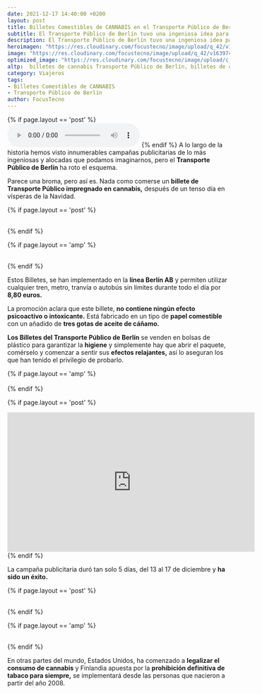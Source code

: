 ```yaml
---
date: 2021-12-17 14:40:00 +0200
layout: post
title: Billetes Comestibles de CANNABIS en el Transporte Público de Berlín para Relajarse Navidad
subtitle: El Transporte Público de Berlín tuvo una ingeniosa idea para que las vueltas a casa después de una larga jornada laboral, sean más relajadas con un poco de cannabis
description: El Transporte Público de Berlín tuvo una ingeniosa idea para que las vueltas a casa después de una larga jornada laboral, sean más relajadas con un poco de cannabis
heroimagen: "https://res.cloudinary.com/focustecno/image/upload/q_42/v1639744920/billetes-comestibles-de-cannabis-en-el-tranporte-publico-de-berlin-para-relajarse-navidad_kiwhen.jpg"
image: "https://res.cloudinary.com/focustecno/image/upload/q_42/v1639744920/billetes-comestibles-de-cannabis-en-el-tranporte-publico-de-berlin-para-relajarse-navidad_kiwhen.jpg"
optimized_image: "https://res.cloudinary.com/focustecno/image/upload/c_scale,q_42,w_445/v1639744920/billetes-comestibles-de-cannabis-en-el-tranporte-publico-de-berlin-para-relajarse-navidad_kiwhen.jpg"
altp:  billetes de cannabis Transporte Público de Berlín, billetes de cannabis transporte publico de berlin, billetes de cannabis transporte público en berlín 2021, billetes de cannabis transporte publico berlin precios, billetes de cannabis transporte público berlin horario, billetes de cannabis cuanto cuesta el transporte público de berlin, billetes de cannabis transporte publico en berlin, billetes de cannabis transporte publico en berlin precios, billetes de cannabis transporte público en berlin horarios, billetes de marihuana Transporte Público de Berlín, billetes de marihuana transporte publico de berlin, billetes de marihuana transporte público en berlín 2021, billetes de marihuana transporte publico berlin precios, billetes de marihuana transporte público berlin horario, billetes de marihuana cuanto cuesta el transporte público de berlin, billetes de marihuana transporte publico en berlin, billetes de marihuana transporte publico en berlin precios, billetes de marihuana transporte público en berlin horarios, billetes de comestibles de cannabis Transporte Público de Berlín, billetes de comestibles de cannabis transporte publico de berlin, billetes de comestibles de cannabis transporte público en berlín 2021, billetes de comestibles de cannabis transporte publico berlin precios, billetes de comestibles de cannabis transporte público berlin horario, billetes de comestibles de cannabis cuanto cuesta el transporte público de berlin, billetes de comestibles de cannabis transporte publico en berlin, billetes de comestibles de cannabis transporte publico en berlin precios, billetes de comestibles de cannabis transporte público en berlin horarios
category: Viajeros
tags:
- Billetes Comestibles de CANNABIS
- Transporte Público de Berlín
author: FocusTecno
---
```


{% if page.layout == 'post' %}
<audio controls>
  <source src="https://res.cloudinary.com/focustecno/video/upload/v1639821644/audio/Billetes_Comestibles_de_CANNAB_xw87ma.mp3" type="audio/mpeg">
</audio>
{% endif %}
A lo largo de la historia hemos visto innumerables campañas publicitarias de lo más ingeniosas y alocadas que podamos imaginarnos, pero el **Transporte Público de Berlín** ha roto el esquema.

Parece una broma, pero así es. Nada como comerse un **billete de Transporte Público impregnado en cannabis,** después de un tenso día en vísperas de la Navidad. 

{% if page.layout == 'post' %}
<br/>
<ins class="adsbygoogle"
     style="display:block"
     data-ad-client="ca-pub-4858467408884489"
     data-ad-slot="4415831152"
     data-ad-format="auto"
     data-full-width-responsive="true"></ins>
<script>
     (adsbygoogle = window.adsbygoogle || []).push({});
</script>
<br/>
{% endif %}

{% if page.layout == 'amp' %}
<br/>
<amp-ad width="100vw" height="320"
     type="adsense"
     data-ad-client="ca-pub-4858467408884489"
     data-ad-slot="4415831152"
     data-auto-format="rspv"
     data-full-width="">
  <div overflow=""></div>
</amp-ad>
<br/>
{% endif %}


Estos Billetes, se han implementado en la **línea Berlín AB** y permiten utilizar cualquier tren, metro, tranvía o autobús sin límites durante todo el día por **8,80 euros.**

La promoción aclara que este billete, **no contiene ningún efecto psicoactivo o intoxicante.** Está fabricado en un tipo de **papel comestible** con un añadido de **tres gotas de aceite de cáñamo.**

**Los Billetes del Transporte Público de Berlín** se venden en bolsas de plástico para garantizar la **higiene** y simplemente hay que abrir el paquete, comérselo y comenzar a sentir sus **efectos relajantes,** así lo aseguran los que han tenido el privilegio de probarlo. 

{% if page.layout == 'amp' %}
<br/>
<amp-youtube
	width="480"
	height="270"
	layout="responsive"
	data-videoid="tFL7VVCPdnk">
</amp-youtube>
<br/>
{% endif %}

{% if page.layout == 'post' %}
<br/>
<iframe width="560" height="315" src="https://www.youtube.com/embed/tFL7VVCPdnk" title="YouTube video player" frameborder="0" allow="accelerometer; autoplay; clipboard-write; encrypted-media; gyroscope; picture-in-picture" allowfullscreen></iframe>
<br/>
{% endif %}

La campaña publicitaria duró tan solo 5 días, del 13 al 17 de diciembre y **ha sido un éxito.**

{% if page.layout == 'post' %}
<br/>
<ins class="adsbygoogle"
     style="display:block"
     data-ad-client="ca-pub-4858467408884489"
     data-ad-slot="2382378960"
     data-ad-format="auto"
     data-full-width-responsive="true"></ins>
<script>
     (adsbygoogle = window.adsbygoogle || []).push({});
</script>
<br/>
{% endif %}

{% if page.layout == 'amp' %}
<br/>
<amp-ad width="100vw" height="320"
     type="adsense"
     data-ad-client="ca-pub-4858467408884489"
     data-ad-slot="2382378960"
     data-auto-format="rspv"
     data-full-width="">
  <div overflow=""></div>
</amp-ad>
<br/>
{% endif %}

En otras partes del mundo, Estados Unidos, ha comenzado a **legalizar el consumo de cannabis** y Finlandia apuesta por la **prohibición definitiva de tabaco para siempre,** se implementará desde las personas que nacieron a partir del año 2008. 
